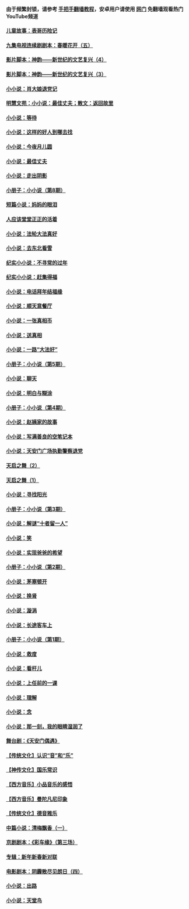 #### 由于频繁封锁，请参考 [手把手翻墙教程](https://github.com/gfw-breaker/guides/wiki/)，安卓用户请使用 [网门](https://github.com/gfw-breaker/nogfw/blob/master/dl.md?t=05100800) 免翻墙观看热门YouTube频道 

#### [儿童故事：表哥历险记](../pages/328/383535.md?t=05100800) 

#### [九集电视连续剧剧本：春暖花开（五）](../pages/328/275919.md?t=05100800) 

#### [影片脚本：神韵——新世纪的文艺复兴（4）](../pages/328/266089.md?t=05100800) 

#### [影片脚本：神韵——新世纪的文艺复兴（3）](../pages/328/266087.md?t=05100800) 

#### [小小说：肖大娘退党记](../pages/328/239807.md?t=05100800) 

#### [明慧文苑：小小说：最佳丈夫；散文：返回故里](../pages/328/3439.md?t=05100800) 

#### [小小说：等待](../pages/328/223927.md?t=05100800) 

#### [小小说：这样的好人到哪去找](../pages/328/209396.md?t=05100800) 

#### [小小说：今夜月儿圆](../pages/328/193588.md?t=05100800) 

#### [小小说：最佳丈夫](../pages/328/190938.md?t=05100800) 

#### [小小说：走出阴影](../pages/328/190744.md?t=05100800) 

#### [小册子：小小说（第8期）](../pages/328/188202.md?t=05100800) 

#### [短篇小说：妈妈的眼泪](../pages/328/187712.md?t=05100800) 

#### [人应该堂堂正正的活着](../pages/328/182430.md?t=05100800) 

#### [小小说：法轮大法真好](../pages/328/174669.md?t=05100800) 

#### [小小说：去东北看雪](../pages/328/173882.md?t=05100800) 

#### [纪实小小说：不寻常的过年](../pages/328/173187.md?t=05100800) 

#### [纪实小小说：赶集得福](../pages/328/172652.md?t=05100800) 

#### [小小说：电话拜年结福缘](../pages/328/172533.md?t=05100800) 

#### [小小说：顺天意餐厅](../pages/328/170182.md?t=05100800) 

#### [小小说：一张真相币](../pages/328/169410.md?t=05100800) 

#### [小小说：送真相](../pages/328/166713.md?t=05100800) 

#### [小小说：一路“大法好”](../pages/328/162016.md?t=05100800) 

#### [小册子：小小说（第5期）](../pages/328/161131.md?t=05100800) 

#### [小小说：聊天](../pages/328/159640.md?t=05100800) 

#### [小小说：明白与糊涂](../pages/328/158101.md?t=05100800) 

#### [小册子：小小说（第4期）](../pages/328/158006.md?t=05100800) 

#### [小小说：赵姨家的故事](../pages/328/157843.md?t=05100800) 

#### [小小说：写满善良的空笔记本](../pages/328/157382.md?t=05100800) 

#### [小小说：天安门广场执勤警察退党](../pages/328/156982.md?t=05100800) 

#### [天启之舞（2）](../pages/328/153440.md?t=05100800) 

#### [天启之舞（1）](../pages/328/153439.md?t=05100800) 

#### [小小说：寻找阳光](../pages/328/153065.md?t=05100800) 

#### [小册子：小小说（第3期）](../pages/328/151715.md?t=05100800) 

#### [小小说：解谜“十者留一人”](../pages/328/148967.md?t=05100800) 

#### [小小说：笑](../pages/328/148905.md?t=05100800) 

#### [小小说：实现爸爸的希望](../pages/328/148096.md?t=05100800) 

#### [小册子：小小说（第2期）](../pages/328/147214.md?t=05100800) 

#### [小小说：茅塞顿开](../pages/328/147030.md?t=05100800) 

#### [小小说：换肾](../pages/328/146770.md?t=05100800) 

#### [小小说：漩涡](../pages/328/146683.md?t=05100800) 

#### [小小说：长途客车上](../pages/328/145076.md?t=05100800) 

#### [小册子：小小说（第1期）](../pages/328/143963.md?t=05100800) 

#### [小小说：救度](../pages/328/143927.md?t=05100800) 

#### [小小说：看杆儿](../pages/328/142137.md?t=05100800) 

#### [小小说：上任前的一课](../pages/328/140808.md?t=05100800) 

#### [小小说：理解](../pages/328/140476.md?t=05100800) 

#### [小小说：念](../pages/328/139513.md?t=05100800) 

#### [小小说：那一刻，我的眼睛湿润了](../pages/328/138476.md?t=05100800) 

#### [舞台剧：《天安门偶遇》](../pages/328/117155.md?t=05100800) 

#### [【传统文化】认识“音”和“乐”](../pages/328/108667.md?t=05100800) 

#### [【神传文化】国乐常识](../pages/328/104225.md?t=05100800) 

#### [【西方音乐】小品音乐的感悟](../pages/328/102924.md?t=05100800) 

#### [【西方音乐】曼陀凡尼印象](../pages/328/102922.md?t=05100800) 

#### [【传统文化】德音雅乐](../pages/328/102923.md?t=05100800) 

#### [中篇小说：清梅飘香（一）](../pages/328/101058.md?t=05100800) 

#### [京剧剧本：《彩车缘》（第三场）](../pages/328/96434.md?t=05100800) 

#### [专辑：新年新春新对联](../pages/328/94991.md?t=05100800) 

#### [电影剧本：阴霾散尽见朗日（四）](../pages/328/87081.md?t=05100800) 

#### [小小说：出路](../pages/328/84848.md?t=05100800) 

#### [小小说：天堂鸟](../pages/328/83084.md?t=05100800) 

